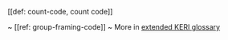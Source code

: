[[def: count-code, count code]]

~ [[ref: group-framing-code]]
~ More in <a href="https://weboftrust.github.io/WOT-terms/docs/glossary/count-code">extended KERI glossary</a>

